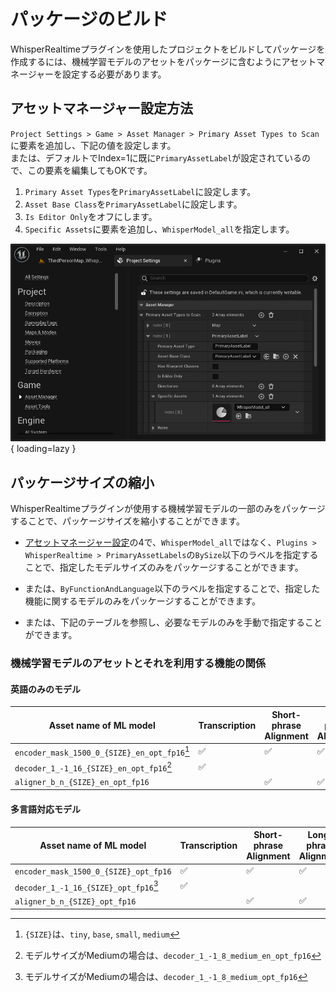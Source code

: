 # パッケージのビルド

WhisperRealtimeプラグインを使用したプロジェクトをビルドしてパッケージを作成するには、機械学習モデルのアセットをパッケージに含むようにアセットマネージャーを設定する必要があります。

## アセットマネージャー設定方法

`Project Settings > Game > Asset Manager > Primary Asset Types to Scan`に要素を追加し、下記の値を設定します。  
または、デフォルトでIndex=1に既に`PrimaryAssetLabel`が設定されているので、この要素を編集してもOKです。

1. `Primary Asset Types`を`PrimaryAssetLabel`に設定します。
1. `Asset Base Class`を`PrimaryAssetLabel`に設定します。
1. `Is Editor Only`をオフにします。
1. `Specific Assets`に要素を追加し、`WhisperModel_all`を指定します。

![](images/Asset-manager-setting.png){ loading=lazy }

## パッケージサイズの縮小

WhisperRealtimeプラグインが使用する機械学習モデルの一部のみをパッケージすることで、パッケージサイズを縮小することができます。

- [アセットマネージャー設定](#_2)の4で、`WhisperModel_all`ではなく、`Plugins > WhisperRealtime > PrimaryAssetLabels`の`BySize`以下のラベルを指定することで、指定したモデルサイズのみをパッケージすることができます。

- または、`ByFunctionAndLanguage`以下のラベルを指定することで、指定した機能に関するモデルのみをパッケージすることができます。

- または、下記のテーブルを参照し、必要なモデルのみを手動で指定することができます。

### 機械学習モデルのアセットとそれを利用する機能の関係

#### 英語のみのモデル

|Asset name of ML model|Transcription|Short-phrase Alignment|Long-phrase Alignment|
|-|-|-|-|
|`encoder_mask_1500_0_{SIZE}_en_opt_fp16`[^1]|✅|✅|✅|
|`decoder_1_-1_16_{SIZE}_en_opt_fp16`[^2]|✅|||
|`aligner_b_n_{SIZE}_en_opt_fp16`||✅|✅|

[^1]: `{SIZE}`は、`tiny`, `base`, `small`, `medium`
[^2]: モデルサイズがMediumの場合は、`decoder_1_-1_8_medium_en_opt_fp16`

#### 多言語対応モデル

|Asset name of ML model|Transcription|Short-phrase Alignment|Long-phrase Alignment|
|-|-|-|-|
|`encoder_mask_1500_0_{SIZE}_opt_fp16`|✅|✅|✅|
|`decoder_1_-1_16_{SIZE}_opt_fp16`[^3]|✅|||
|`aligner_b_n_{SIZE}_opt_fp16`||✅|✅|

[^3]: モデルサイズがMediumの場合は、`decoder_1_-1_8_medium_opt_fp16`